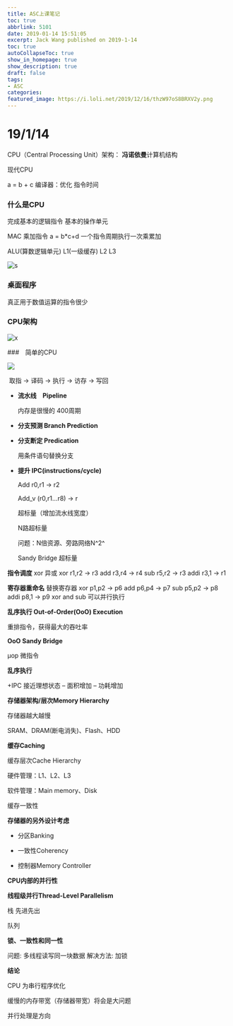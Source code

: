 ```yaml
---
title: ASC上课笔记
toc: true
abbrlink: 5101
date: 2019-01-14 15:51:05
excerpt: Jack Wang published on 2019-1-14
toc: true
autoCollapseToc: true
show_in_homepage: true
show_description: true
draft: false
tags:
- ASC
categories:
featured_image: https://i.loli.net/2019/12/16/thzW97oS8BRXV2y.png
---
```

# 19/1/14

CPU（Central Processing Unit）架构：  **冯诺依曼**计算机结构
<!-- more -->
现代CPU 



a = b + c  编译器：优化  指令时间

### 什么是CPU

完成基本的逻辑指令          基本的操作单元  

MAC 乘加指令   a = b*c+d  一个指令周期执行一次乘累加



ALU(算数逻辑单元)   L1(一级缓存)     L2    L3



![s](https://i.loli.net/2019/01/14/5c3beedc4f991.png)

### 桌面程序

真正用于数值运算的指令很少



### CPU架构

![x](https://i.loli.net/2019/01/14/5c3bf11987047.jpg)



###　简单的CPU

![](https://i.loli.net/2019/01/14/5c3bf1c1452f9.png)

​                                                          取指 → 译码 → 执行 → 访存 → 写回

* **流水线　Pipeline**

  内存是很慢的 400周期

* **分支预测 Branch Prediction**

* **分支断定 Predication**

  用条件语句替换分支

* **提升 IPC(instructions/cycle)**

  Add r0,r1 -> r2

  Add_v (r0,r1...r8) -> r 

  超标量（增加流水线宽度）

  N路超标量

  问题：N倍资源、旁路网络N^2^

  

   Sandy Bridge 超标量

**指令调度**
xor 异或
xor r1,r2 -> r3
add r3,r4 -> r4
sub r5,r2 -> r3
addi r3,1 -> r1

**寄存器重命名**  替换寄存器
xor p1,p2 -> p6
add p6,p4 -> p7
sub p5,p2 -> p8
addi p8,1 -> p9
xor and sub 可以并行执行



**乱序执行 Out-of-Order(OoO) Execution**

重排指令，获得最大的吞吐率

**OoO Sandy Bridge**

μop 微指令

**乱序执行**

+IPC 接近理想状态
– 面积增加
– 功耗增加

**存储器架构/层次Memory Hierarchy**

存储器越大越慢

SRAM、DRAM(断电消失)、Flash、HDD

**缓存Caching**

缓存层次Cache Hierarchy

硬件管理：L1、L2、L3

软件管理：Main memory、Disk

缓存一致性

**存储器的另外设计考虑**

* 分区Banking

* 一致性Coherency

* 控制器Memory Controller

**CPU内部的并行性**



**线程级并行Thread-Level Parallelism**

栈 先进先出

队列 

**锁、一致性和同一性**

问题: 多线程读写同一块数据
解决方法: 加锁



**结论**

CPU 为串行程序优化

缓慢的内存带宽（存储器带宽）将会是大问题

并行处理是方向

